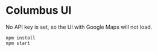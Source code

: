 Columbus UI
===========


No API key is set, so the UI with Google Maps will not load.

```
npm install
npm start
```
